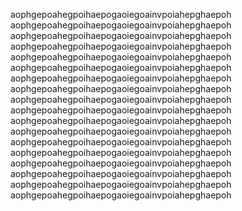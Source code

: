 aophgepoahegpoihaepogaoiegoainvpoiahepghaepoh
aophgepoahegpoihaepogaoiegoainvpoiahepghaepoh
aophgepoahegpoihaepogaoiegoainvpoiahepghaepoh
aophgepoahegpoihaepogaoiegoainvpoiahepghaepoh
aophgepoahegpoihaepogaoiegoainvpoiahepghaepoh
aophgepoahegpoihaepogaoiegoainvpoiahepghaepoh
aophgepoahegpoihaepogaoiegoainvpoiahepghaepoh
aophgepoahegpoihaepogaoiegoainvpoiahepghaepoh
aophgepoahegpoihaepogaoiegoainvpoiahepghaepoh
aophgepoahegpoihaepogaoiegoainvpoiahepghaepoh
aophgepoahegpoihaepogaoiegoainvpoiahepghaepoh
aophgepoahegpoihaepogaoiegoainvpoiahepghaepoh
aophgepoahegpoihaepogaoiegoainvpoiahepghaepoh
aophgepoahegpoihaepogaoiegoainvpoiahepghaepoh
aophgepoahegpoihaepogaoiegoainvpoiahepghaepoh
aophgepoahegpoihaepogaoiegoainvpoiahepghaepoh
aophgepoahegpoihaepogaoiegoainvpoiahepghaepoh
aophgepoahegpoihaepogaoiegoainvpoiahepghaepoh
